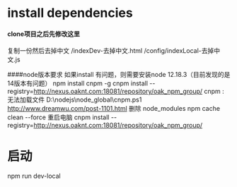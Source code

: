 # install dependencies
#### clone项目之后先修改这里
复制一份然后去掉中文
/indexDev-去掉中文.html
/config/indexLocal-去掉中文.js

####node版本要求
如果install 有问题，则需要安装node 12.18.3（目前发现的是14版本有问题）
npm install cnpm -g
cnpm install --registry=http://nexus.oaknt.com:18081/repository/oak_npm_group/
cnpm : 无法加载文件 D:\nodejs\node_global\cnpm.ps1    http://www.dreamwu.com/post-1101.html
删除 node_modules
npm cache clean --force
重启电脑
cnpm install --registry=http://nexus.oaknt.com:18081/repository/oak_npm_group/

# 启动
npm run dev-local
